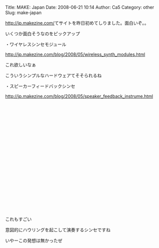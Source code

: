 Title: MAKE: Japan
Date: 2008-06-21 10:14
Author: Ca5
Category: other
Slug: make-japan

<http://jp.makezine.com/>てサイトを昨日初めてしりました。面白いぞ。。

<div>

いくつか面白そうなのをピックアップ 

</div>

<div>

</div>

<div>

</div>

<div>

・ワイヤレスシンセモジュール[](http://jp.makezine.com/blog/2008/05/wireless_synth_modules.html)

</div>

<div>

<http://jp.makezine.com/blog/2008/05/wireless_synth_modules.html>

</div>

<div>

</div>

<div>

これ欲しいなぁ

</div>

<div>

こういうシンプルなハードウェアてそそられるね

</div>

<div>

</div>

<div>

</div>

<div>

・スピーカーフィードバックシンセ

</div>

<div>

<http://jp.makezine.com/blog/2008/05/speaker_feedback_instrume.html>

</div>

<div>

</div>

<object width="425" height="344"><param name="movie" value="http://www.youtube.com/v/Ai5XgPPwk-M&amp;hl=ja"></param><embed src="http://www.youtube.com/v/Ai5XgPPwk-M&amp;hl=ja" type="application/x-shockwave-flash" width="425" height="344"></object>

<div>

</div>

<div>

これもすごい

</div>

<div>

意図的にハウリングを起こして演奏するシンセですね

</div>

<div>

いやーこの発想は無かったぜ

</div>
